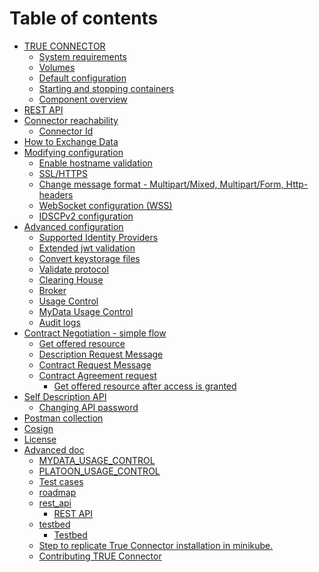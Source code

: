 # Table of contents

* [TRUE CONNECTOR](<README.md>)
    * [System requirements](doc/system-requirements.md)
    * [Volumes](doc/volumes.md)
    * [Default configuration](doc/default-configuration.md)
    * [Starting and stopping containers](doc/start-stop.md)
    * [Component overview](doc/component-overview.md)
* [REST API](doc/rest-api.md)
* [Connector reachability](doc/reachability.md)
  * [Connector Id](https://engineering-ing-inf-rd.gitbook.io/true-connector/readme/reachability#connectorid)
* [How to Exchange Data](doc/exchange-data.md)
* [Modifying configuration](doc/modify-configuration.md)
  * [Enable hostname validation](https://engineering-ing-inf-rd.gitbook.io/true-connector/readme/modify-configuration#hostnamevalidation)
  * [SSL/HTTPS](https://engineering-ing-inf-rd.gitbook.io/true-connector/readme/modify-configuration#ssl)
  * [Change message format - Multipart/Mixed, Multipart/Form, Http-headers](https://engineering-ing-inf-rd.gitbook.io/true-connector/readme/modify-configuration#messageformat)
  * [WebSocket configuration (WSS)](https://engineering-ing-inf-rd.gitbook.io/true-connector/readme/modify-configuration#wss)
  * [IDSCPv2 configuration](https://engineering-ing-inf-rd.gitbook.io/true-connector/readme/modify-configuration#wss)
* [Advanced configuration](doc/advanced-configuration.md)
  * [Supported Identity Providers](https://engineering-ing-inf-rd.gitbook.io/true-connector/readme/advanced-configuration#identityproviders)
  * [Extended jwt validation](https://engineering-ing-inf-rd.gitbook.io/true-connector/readme/advanced-configuration#extendedjwt)
  * [Convert keystorage files](https://engineering-ing-inf-rd.gitbook.io/true-connector/readme/advanced-configuration#convert_keystorage)
  * [Validate protocol](https://engineering-ing-inf-rd.gitbook.io/true-connector/readme/advanced-configuration#validateprotocol)
  * [Clearing House](https://engineering-ing-inf-rd.gitbook.io/true-connector/readme/advanced-configuration#clearinghouse)
  * [Broker](https://engineering-ing-inf-rd.gitbook.io/true-connector/readme/advanced-configuration#clearinghouse)
  * [Usage Control](https://engineering-ing-inf-rd.gitbook.io/true-connector/readme/advanced-configuration#clearinghouse)
  * [MyData Usage Control](https://engineering-ing-inf-rd.gitbook.io/true-connector/readme/advanced-configuration#clearinghouse)
  * [Audit logs](https://engineering-ing-inf-rd.gitbook.io/true-connector/readme/advanced-configuration#clearinghouse)
* [Contract Negotiation - simple flow](doc/contract-negotiation.md)
  * [Get offered resource](<README (1).md#get-offered-resource->)
  * [Description Request Message](<README (1).md#description-request-message->)
  * [Contract Request Message](<README (1).md#contract-request-message->)
  * [Contract Agreement request](<README (1).md#contract-agreement-request->)
    * [Get offered resource after access is granted](<README (1).md#get-offered-resource-after-access-is-granted->)
* [Self Description API](<README (1).md#self-description-api->)
  * [Changing API password](<README (1).md#changing-api-password>)
* [Postman collection](<README (1).md#postman-collection->)
* [Cosign](<README (1).md#cosign->)
* [License](<README (1).md#license->)
* [Advanced doc](doc/README.md)
  * [MYDATA\_USAGE\_CONTROL](doc/MYDATA\_USAGE\_CONTROL.md)
  * [PLATOON\_USAGE\_CONTROL](doc/PLATOON\_USAGE\_CONTROL.md)
  * [Test cases](doc/TEST\_API.md)
  * [roadmap](doc/roadmap.md)
  * [rest\_api](doc/rest\_api/README.md)
    * [REST API](doc/rest\_api/REST\_API.md)
  * [testbed](doc/testbed/README.md)
    * [Testbed](doc/testbed/TESTBED.md)
  * [Step to replicate True Connector installation in minikube.](kubernetes/README.md)
  * [Contributing TRUE Connector](README.md)

